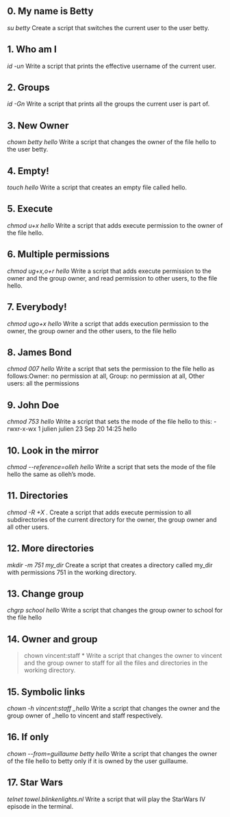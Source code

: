 ## 0. My name is Betty
*su betty* Create a script that switches the current user to the user betty.
## 1. Who am I
*id -un* Write a script that prints the effective username of the current user.
## 2. Groups
*id -Gn* Write a script that prints all the groups the current user is part of.
## 3. New Owner
*chown betty hello* Write a script that changes the owner of the file hello to the user betty.
## 4. Empty!
*touch hello* Write a script that creates an empty file called hello.
## 5. Execute
*chmod u+x hello* Write a script that adds execute permission to the owner of the file hello.
## 6. Multiple permissions
*chmod ug+x,o+r hello* Write a script that adds execute permission to the owner and the group owner, and read permission to other users, to the file hello.
## 7. Everybody!
*chmod ugo+x hello* Write a script that adds execution permission to the owner, the group owner and the other users, to the file hello
## 8. James Bond
*chmod 007 hello* Write a script that sets the permission to the file hello as follows:Owner: no permission at all, Group: no permission at all, Other users: all the permissions
## 9. John Doe
*chmod 753 hello* Write a script that sets the mode of the file hello to this: -rwxr-x-wx 1 julien julien 23 Sep 20 14:25 hello
## 10. Look in the mirror
*chmod --reference=olleh hello* Write a script that sets the mode of the file hello the same as olleh’s mode.
## 11. Directories
*chmod -R +X .* Create a script that adds execute permission to all subdirectories of the current directory for the owner, the group owner and all other users.
## 12. More directories
*mkdir -m 751 my_dir* Create a script that creates a directory called my_dir with permissions 751 in the working directory.
## 13. Change group
*chgrp school hello* Write a script that changes the group owner to school for the file hello
## 14. Owner and group
>chown vincent:staff *
Write a script that changes the owner to vincent and the group owner to staff for all the files and directories in the working directory.
## 15. Symbolic links
*chown -h vincent:staff _hello* Write a script that changes the owner and the group owner of _hello to vincent and staff respectively.
## 16. If only
*chown --from=guillaume betty hello* Write a script that changes the owner of the file hello to betty only if it is owned by the user guillaume.
## 17. Star Wars
*telnet towel.blinkenlights.nl* Write a script that will play the StarWars IV episode in the terminal.
